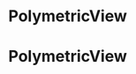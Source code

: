 # PolymetricView
# PolymetricView 

<script>
import FileIndex from "src/client/fileindex.js"
import files from "src/client/files.js"
import moment from "src/external/moment.js";


import d3 from "src/external/d3.v3.js"

(async () => {
 
   var now = Date.now()
  
  var url = lively4url + "/src/client/"
  var tree = await files.fileTree(url)

  function visit(d, cb) {
    cb(d)
    d.children && d.children.forEach(ea => visit(ea,cb))
  }

  var urlMap = new Map()
  visit(tree, ea => urlMap.set(ea.url, ea))
  
  // connect our dababase entries with visualization data nodes
  await FileIndex.current().db.files.each(ea => {
    var d = urlMap.get(ea.url)
    if (d) {
      d.index = ea
    }
  })
  
  var div = await lively.create("div")
  div.style.position = "relative"
  div.style.width = "2000px"
  div.style.height = "800px"
  
  var treemap = await lively.create("d3-polymetricview")

  treemap.setData(tree)
  
  treemap.style.backgroundColor = "lightgray"
  
  // positioning hack.... we make our coordinate system much easier by this
  lively.setPosition(treemap, lively.pt(0,0))

  treemap.style.width = "100%"
  treemap.style.height = "100%"
  
  div.appendChild(treemap)


  treemap.config({
      color(node) {
        if (!node.data) return ""
        return `hsl(10, 0%,  ${node.data.size / 100}%)`
      },

      width(node) {
        if (node.data.width === undefined) {
          if (node.data.size) {
            node.data.width = Math.sqrt(node.data.size) / 2
          } else {
            node.data.width = 30
          }
        } 
        return  node.data.width
      },

      height(node) {
        if (node.data.height === undefined) {
          if (node.data.size) {
            node.data.height = node.data.size / (Math.sqrt(node.data.size) / 2)
          } else {
            node.data.height = 30
          }
        } 
        return  node.data.height
     },
      
      onclick(node) {
        lively.openInspector(node.data)
      },

    })
  
  
  treemap.updateViz()

  return div
})()
</script>